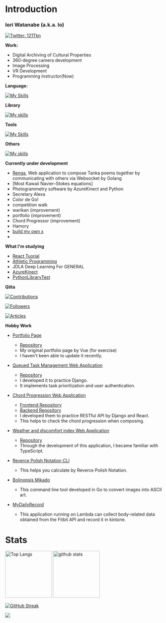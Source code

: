 # Introduction

### Iori Watanabe (a.k.a. Io)

[![Twitter: 121Tkn](https://img.shields.io/twitter/follow/121Tkn?style=social)](https://twitter.com/121Tkn)

**Work:**

- Digital Archiving of Cultural Properties
- 360-degree camera development
- Image Processing
- VR Development
- Programming Instructor(Now)

**Language:**

[![My Skills](https://skillicons.dev/icons?i=python,js,ts,cs,rust,c,cpp,go,ruby,kotlin)](https://skillicons.dev)

**Library**

[![My skills](https://skillicons.dev/icons?i=nodejs,react,django,flask,nextjs,pytorch,actix,rails)](https://skillicons.dev)

**Tools**

[![My Skills](https://skillicons.dev/icons?i=ps,ai,ae,pr)](https://skillicons.dev)

**Others**

[![My skills](https://skillicons.dev/icons?i=linux,bash,unity,vscode,wasm,mysql,postgresql,sqlite,tailwind,bootstrap,blender,git,github,docker,arduino,aws,figma)](https://skillicons.dev)

**Currently under development**

- [Renga](https://github.com/iorn121/renga), Web application to compose Tanka poems together by communicating with others via Websocket by Golang
- [Most Kawaii Navier–Stokes equations]
- Photogrammetry software by AzureKinect and Python
- Secretary Alexa
- Color de Go!
- competition walk
- warikan (improvement)
- portfolio (improvement)
- Chord Progressor (improvement)
- Hamory
- [build my own x](https://github.com/codecrafters-io/build-your-own-x)
- 

**What I'm studying**
- [React Tuorial](https://www.udemy.com/course/react_stepup/learn/lecture/24823314#content)
- [Athletic Programming](https://github.com/iorn121/AtCoder)
- JDLA Deep Learning For GENERAL
- [AzureKinect](https://github.com/iorn121/AzureKinectPython)
- [PythonLibraryTest](https://github.com/iorn121/PythonLibTest)

**Qiita**

[![Contributions](https://badgen.org/img/qiita/iorn121/contributions?style=flat-square)](https://qiita.com/iorn121)

[![Followers](https://badgen.org/img/qiita/iorn121/followers?style=flat-square)](https://qiita.com/iorn121)

[![Articles](https://badgen.org/img/qiita/iorn121/articles?style=flat-square)](https://qiita.com/iorn121)

**Hobby Work**

- [Portfolio Page](https://iorn121.github.io/)

  - [Repository](https://github.com/iorn121/iorn121.github.io)
  - My original portfolio page by Vue (for exercise)
  - I haven't been able to update it recently.

- [Queued Task Management Web Application](https://tasque.herokuapp.com/)

  - [Repository](https://github.com/iorn121/Tasque)
  - I developed it to practice Django.
  - It implements task prioritization and user authentication.

- [Chord Progression Web Application](https://iorn121.github.io/ChordProgressor/)

  - [Frontend Repository](https://github.com/iorn121/ChordProgressor)
  - [Backend Repository](https://github.com/iorn121/ChordProgressor-API)
  - I developed them to practice RESTful API by Django and React.
  - This helps to check the chord progression when composing.

- [Weather and discomfort index Web Application](https://symphonious-hotteok-b485d8.netlify.app/)

  - [Repository](https://github.com/iorn121/weather-app)
  - Through the development of this application, I became familiar with TypeScript.

- [Reverce Polish Notation CLI](https://github.com/iorn121/rust_RPN_cli)

  - This helps you calculate by Reverce Polish Notation.

- [Bolinopsis Mikado](https://github.com/iorn121/BolinopsisMikado)

  - This command line tool developed in Go to convert images into ASCII art.

- [MyDailyRecord](https://github.com/iorn121/MyDailyRecord)
  - This application running on Lambda can collect body-related data obtained from the Fitbit API and record it in kintone.

# Stats

<p align="left"> 
  <img alt="Top Langs" height="150px" src="https://github-readme-stats.vercel.app/api/top-langs/?username=iorn121&layout=compact&show_icons=true&theme=vue&hide=jupyter%20notebook,Makefile" />
  <img alt="github stats" height="150px" src="https://github-readme-stats.vercel.app/api?username=iorn121&theme=vue&show_icons=ture" />
</p>

[![GitHub Streak](http://github-readme-streak-stats.herokuapp.com?user=iorn121&theme=vue&date_format=%5BY%20%5DM%20j)](https://git.io/streak-stats)

![](https://github-profile-summary-cards.vercel.app/api/cards/profile-details?username=iorn121&theme=vue)
